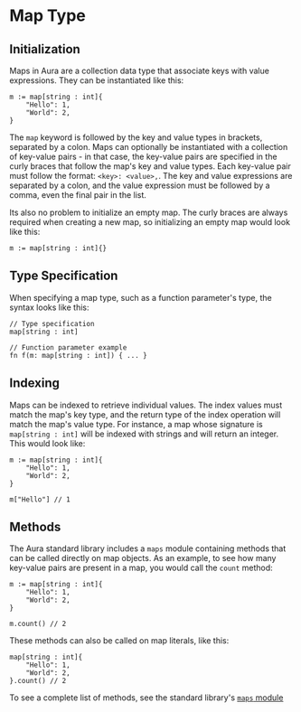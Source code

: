 # Map Type

## Initialization

Maps in Aura are a collection data type that associate keys with value expressions. They can be instantiated like this:
```
m := map[string : int]{
    "Hello": 1,
    "World": 2,
}
```
The `map` keyword is followed by the key and value types in brackets, separated by a colon. Maps can optionally be instantiated
with a collection of key-value pairs - in that case, the key-value pairs are specified in the curly braces that follow the
map's key and value types. Each key-value pair must follow the format: `<key>: <value>,`. The key and value expressions
are separated by a colon, and the value expression must be followed by a comma, even the final pair in the list.

Its also no problem to initialize an empty map. The curly braces are always required when creating a new map, so initializing
an empty map would look like this:
```
m := map[string : int]{}
```

## Type Specification

When specifying a map type, such as a function parameter's type, the syntax looks like this:
```
// Type specification
map[string : int]

// Function parameter example
fn f(m: map[string : int]) { ... }
```

## Indexing

Maps can be indexed to retrieve individual values. The index values must match the map's key type, and the return type of
the index operation will match the map's value type. For instance, a map whose signature is `map[string : int]` will be
indexed with strings and will return an integer. This would look like:
```
m := map[string : int]{
    "Hello": 1,
    "World": 2,
}

m["Hello"] // 1
```

## Methods

The Aura standard library includes a `maps` module containing methods that can be called directly on map objects. As an example,
to see how many key-value pairs are present in a map, you would call the `count` method:
```
m := map[string : int]{
    "Hello": 1,
    "World": 2,
}

m.count() // 2
```

These methods can also be called on map literals, like this:
```
map[string : int]{
    "Hello": 1,
    "World": 2,
}.count() // 2
```

To see a complete list of methods, see the standard library's [`maps` module](Standard-Library.md#maps "The `maps` module")
